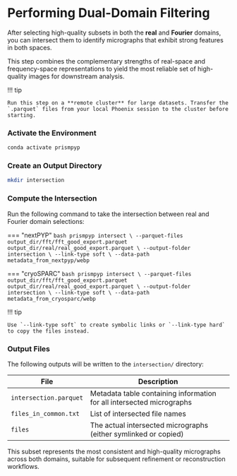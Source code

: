 # Performing Dual-Domain Filtering

After selecting high-quality subsets in both the **real** and **Fourier** domains, you can intersect them to identify micrographs that exhibit strong features in both spaces.

This step combines the complementary strengths of real-space and frequency-space representations to yield the most reliable set of high-quality images for downstream analysis.

!!! tip

    Run this step on a **remote cluster** for large datasets. Transfer the `.parquet` files from your local Phoenix session to the cluster before starting.

### Activate the Environment

```bash
conda activate prismpyp
```

### Create an Output Directory

```bash
mkdir intersection
```

### Compute the Intersection

Run the following command to take the intersection between real and Fourier domain selections:

=== "nextPYP"
    ```bash
    prismpyp intersect \
    --parquet-files output_dir/fft/fft_good_export.parquet output_dir/real/real_good_export.parquet \
    --output-folder intersection \
    --link-type soft \
    --data-path metadata_from_nextpyp/webp
    ```

=== "cryoSPARC"
    ```bash
    prismpyp intersect \
    --parquet-files output_dir/fft/fft_good_export.parquet output_dir/real/real_good_export.parquet \
    --output-folder intersection \
    --link-type soft \
    --data-path metadata_from_cryosparc/webp
    ```

!!! tip

    Use `--link-type soft` to create symbolic links or `--link-type hard` to copy the files instead.

### Output Files

The following outputs will be written to the `intersection/` directory:

| File | Description |
|------|--------------|
| `intersection.parquet` | Metadata table containing information for all intersected micrographs |
| `files_in_common.txt` | List of intersected file names |
| `files` | The actual intersected micrographs (either symlinked or copied) |

This subset represents the most consistent and high-quality micrographs across both domains, suitable for subsequent refinement or reconstruction workflows.